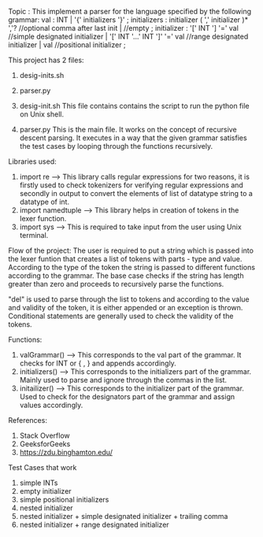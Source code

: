 Topic :  This implement a parser for the language specified by the following grammar:
val
  : INT
  | '{' initializers '}'
  ;
 initializers
  : initializer ( ',' initializer )* ','? //optional comma after last init
  | //empty
  ;
initializer
  : '[' INT '] '=' val              //simple designated initializer
  | '[' INT '...' INT ']' '=' val   //range designated initializer
  | val                             //positional initializer
  ;
  
  
 This project has 2 files:
 1. desig-inits.sh 
 2. parser.py

1. desig-init.sh
This file contains contains the script to run the python file on Unix shell. 

2. parser.py
This is the main file. It works on the concept of recursive descent parsing. It executes in a way that the given grammar satisfies the test cases by looping through the functions recursively.

Libraries used:
1. import re --> This library calls regular expressions for two reasons, it is firstly used to check tokenizers for verifying regular expressions and secondly in output to convert the elements of list of datatype string to a datatype of int.
2. import namedtuple --> This library helps in creation of tokens in the lexer function.
3. import sys --> This is required to take input from the user using Unix terminal.

Flow of the project:
The user is required to put a string which is passed into the lexer funtion that creates a list of tokens with parts - type and value. 
According to the type of the token the string is passed to different functions according to the grammar.
The base case checks if the string has length greater than zero and proceeds to recursively parse the functions.

"del" is used to parse through the list to tokens and according to the value and validity of the token, it is either appended or an exception is thrown.
Conditional statements are generally used to check the validity of the tokens.

Functions:
1. valGrammar() --> This corresponds to the val part of the grammar. It checks for INT or { , } and appends accordingly.
2. initializers() --> This corresponds to the initializers part of the grammar. Mainly used to parse and ignore through the commas in the list.
3. initailizer() --> This corresponds to the initializer part of the grammar. Used to check for the designators part of the grammar and assign values accordingly.


References:
1. Stack Overflow
2. GeeksforGeeks
3. https://zdu.binghamton.edu/


Test Cases that work
1. simple INTs
2. empty initializer
3.  simple positional initializers
4.  nested initializer
5.  nested initializer + simple designated initializer + trailing comma 
6.  nested initializer + range designated initializer
  
  
